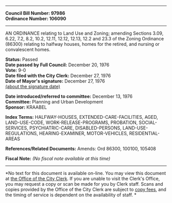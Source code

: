 * * * * *  
  
**Council Bill Number: [](#h0)[](#h2)97986**   
**Ordinance Number: 106090**  
  
* * * * *  
  
AN ORDINANCE relating to Land Use and Zoning; amending Sections 3.09, 6.22, 7.2, 8.2, 10.2, 12.11, 12.12, 12.13, 12.2 and 23.3 of the Zoning Ordinance (86300) relating to halfway houses, homes for the retired, and nursing or convalescent homes.  
  
**Status:** Passed   
**Date passed by Full Council:** December 20, 1976   
**Vote:** 9-0   
**Date filed with the City Clerk:** December 27, 1976   
**Date of Mayor's signature:** December 27, 1976   
[(about the signature date)](/~public/approvaldate.htm)   
  
  
**Date introduced/referred to committee:** December 13, 1976   
**Committee:** Planning and Urban Development   
**Sponsor:** KRAABEL   
  
**Index Terms:** HALFWAY-HOUSES, EXTENDED-CARE-FACILITIES, AGED, LAND-USE-CODE, WORK-RELEASE-PROGRAMS, PROBATION, SOCIAL-SERVICES, PSYCHIATRIC-CARE, DISABLED-PERSONS, LAND-USE-REGULATIONS, HEARING-EXAMINER, MOTOR-VEHICLES, RESIDENTIAL-AREAS  
  
**References/Related Documents:** Amends: Ord 86300, 100100, 105408  
  
**Fiscal Note:** *(No fiscal note available at this time)*  
  
* * * * *  
  
*No text for this document is available on-line. You may view this document at [the Office of the City Clerk](http://www.seattle.gov/leg/clerk/contactUs.htm). If you are unable to visit the Clerk's Office, you may request a copy or scan be made for you by Clerk staff. Scans and copies provided by the Office of the City Clerk are subject to [copy fees](http://clerk.seattle.gov/~public/clerkfees.htm), and the timing of service is dependent on the availability of staff. *  
  
  
